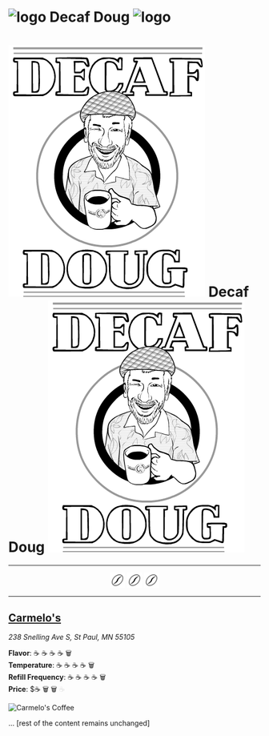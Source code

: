 <!-- 
Title: Decaf Doug
Description: A webpage about decaf coffee, because coffee lovers have to drink decaf sometimes
Image: http://i.imgur.com/jejxCJZ.jpg
URL: http://www.decafdoug.com
Twitter Title: Decaf Doug.com
Twitter Description: A webpage about decaf coffee, because coffee lovers have to drink decaf sometimes
Twitter Image: http://i.imgur.com/jejxCJZ.jpg
Twitter Card Type: summary_large_image
-->

<!-- 
Styles: 
- http://fonts.googleapis.com/css?family=Oswald|Montserrat
- https://fonts.googleapis.com/icon?family=Material+Icons

Scripts:
- //pagead2.googlesyndication.com/pagead/js/adsbygoogle.js
-->

# ![logo](path_to_logo_image) Decaf Doug ![logo](path_to_logo_image)

<!-- commenting out hamburger and nav for now
- [Home](index.html)
-->

# ![logo](decaf_doug_logo.png) Decaf Doug ![logo](decaf_doug_logo.png)

<!-- commenting out hamburger and nav for now
- [Home](index.html)
-->

---

<p align="center">
    <img src="if_barista-icons_coffee-bean_889379.svg" width="30"> 
    <img src="if_barista-icons_coffee-bean_889379.svg" width="30"> 
    <img src="if_barista-icons_coffee-bean_889379.svg" width="30">
</p>

---

## [Carmelo's](http://www.carmelos.com/Site/home.html)
*238 Snelling Ave S, St Paul, MN 55105*

**Flavor**: ☕️ ☕️ ☕️ ☕️ 🗑️  
**Temperature**: ☕️ ☕️ ☕️ ☕️ 🗑️  
**Refill Frequency**: ☕️ ☕️ ☕️ ☕️ 🗑️  
**Price**: $☕️ 🗑️ 🗑️
<span style="color: black; opacity: 0.1;">☕️</span>


![Carmelo's Coffee](caremelos1.JPG)

... [rest of the content remains unchanged]



